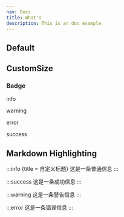 ```yaml
---
nav: Docs
title: What's
description: This is an doc example
---
```


## Default

<code src="./demos/index.tsx" nopadding></code>

## CustomSize

<code src="./demos/CustomSize.tsx" nopadding></code>

### Badge

<Badge>info</Badge>

<Badge type="warning">warning</Badge>

<Badge type="error">error</Badge>

<Badge type="success">success</Badge>

## Markdown Highlighting

:::info {title = 自定义标题}
这是一条普通信息
:::

:::success
这是一条成功信息
:::

:::warning
这是一条警告信息
:::

:::error
这是一条错误信息
:::
